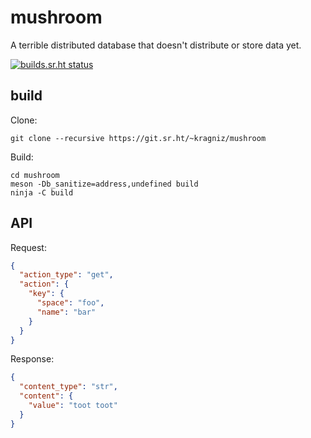 mushroom
========

A terrible distributed database that doesn't distribute or store data yet.

[![builds.sr.ht status](https://builds.sr.ht/~kragniz/mushroom.svg)](https://builds.sr.ht/~kragniz/mushroom?)

build
-----

Clone:

    git clone --recursive https://git.sr.ht/~kragniz/mushroom

Build:

    cd mushroom
    meson -Db_sanitize=address,undefined build
    ninja -C build

API
---

Request:

```json
{
  "action_type": "get",
  "action": {
    "key": {
      "space": "foo",
      "name": "bar"
    }
  }
}
```

Response:

```json
{
  "content_type": "str",
  "content": {
    "value": "toot toot"
  }
}
```
